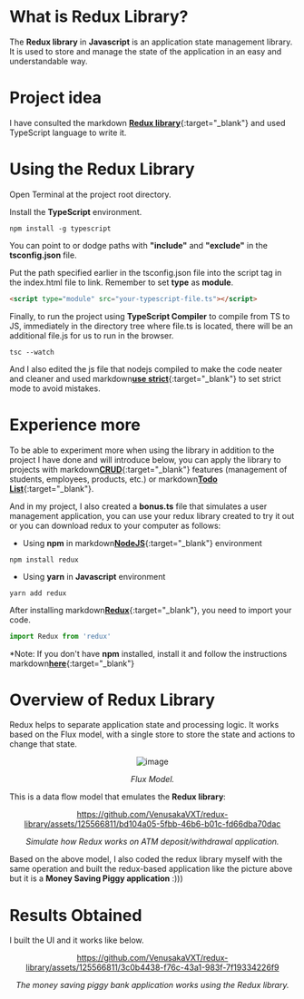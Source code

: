 # What is Redux Library?
The **Redux library** in **Javascript** is an application state management library. It is used to store and manage the state of the application in an easy and understandable way.

# Project idea
I have consulted the markdown 
[**Redux library**](https://github.com/reduxjs/redux){:target="_blank"} 
and used TypeScript language to write it.

# Using the Redux Library
Open Terminal at the project root directory.

Install the **TypeScript** environment.

``` 
npm install -g typescript
```

You can point to or dodge paths with **"include"** and **"exclude"** in the **tsconfig.json** file.

Put the path specified earlier in the tsconfig.json file into the script tag in the index.html file to link. Remember to set **type** as **module**.

```html
<script type="module" src="your-typescript-file.ts"></script>
```

Finally, to run the project using **TypeScript Compiler** to compile from TS to JS, immediately in the directory tree where file.ts is located, there will be an additional file.js for us to run in the browser.

```
tsc --watch
```

And I also edited the js file that nodejs compiled to make the code neater and cleaner and used markdown[**use strict**](https://developer.mozilla.org/en-US/docs/Web/JavaScript/Reference/Strict_mode){:target="_blank"} to set strict mode to avoid mistakes.

# Experience more
To be able to experiment more when using the library in addition to the project I have done and will introduce below, you can apply the library to projects with markdown[**CRUD**](https://github.com/VenusakaVXT/marriage-manager-console-version){:target="_blank"} features (management of students, employees, products, etc.) or markdown[**Todo List**](https://github.com/VenusakaVXT/template-library/tree/master/template_HTML_CSS_and_Javascript/template_HTML_CSS_JS_21){:target="_blank"}.

And in my project, I also created a **bonus.ts** file that simulates a user management application, you can use your redux library created to try it out or you can download redux to your computer as follows:

- Using **npm** in markdown[**NodeJS**](https://github.com/nodejs){:target="_blank"} environment
```
npm install redux
```

- Using **yarn** in **Javascript** environment
```
yarn add redux
```

After installing markdown[**Redux**](https://www.npmjs.com/package/redux){:target="_blank"}, you need to import your code.
```javascript
import Redux from 'redux'
```

*Note: If you don't have **npm** installed, install it and follow the instructions markdown[**here**](https://radixweb.com/blog/installing-npm-and-nodejs-on-windows-and-mac){:target="_blank"}

# Overview of Redux Library
Redux helps to separate application state and processing logic. It works based on the Flux model, with a single store to store the state and actions to change that state.

<div align="center">

![image](https://github.com/VenusakaVXT/redux-library/assets/125566811/c6750124-fc6c-4aef-aab1-c7a1270efe4a)

*Flux Model.*
</div>

This is a data flow model that emulates the **Redux library**:

<div align="center">

https://github.com/VenusakaVXT/redux-library/assets/125566811/bd104a05-5fbb-46b6-b01c-fd66dba70dac

*Simulate how Redux works on ATM deposit/withdrawal application.*
</div>

Based on the above model, I also coded the redux library myself with the same operation and built the redux-based application like the picture above but it is a **Money Saving Piggy application** :)))

# Results Obtained
I built the UI and it works like below.

<div align="center">

https://github.com/VenusakaVXT/redux-library/assets/125566811/3c0b4438-f76c-43a1-983f-7f19334226f9

*The money saving piggy bank application works using the Redux library.*
</div>

